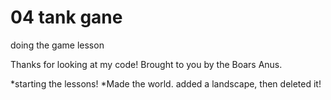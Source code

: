 # 04 tank gane

doing the game lesson

Thanks for looking at my code! Brought to you by the Boars Anus.

*starting the lessons!
*Made the world. added a landscape, then deleted it!

